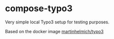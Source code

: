 # compose-typo3

Very simple local Typo3 setup for testing purposes.

Based on the docker image [martinhelmich/typo3](https://github.com/martin-helmich/docker-typo3)
